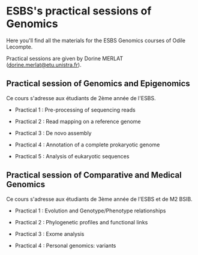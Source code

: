 # ESBS's practical sessions of Genomics 

Here you'll find all the materials for the ESBS Genomics courses of Odile Lecompte.

Practical sessions are given by Dorine MERLAT (dorine.merlat@etu.unistra.fr).

## Practical session of Genomics and Epigenomics

Ce cours s'adresse aux étudiants de 2ème année de l'ESBS.

- Practical 1 : Pre-processing of sequencing reads

- Practical 2 : Read mapping on a reference genome
  
- Practical 3 : De novo assembly

- Practical 4 : Annotation of a complete prokaryotic genome

- Practical 5 : Analysis of eukaryotic sequences

## Practical session of Comparative and Medical Genomics

Ce cours s'adresse aux étudiants de 3ème année de l'ESBS et de M2 BSIB. 

- Practical 1 : Evolution and Genotype/Phenotype relationships
  
- Practical 2 : Phylogenetic profiles and functional links

- Practical 3 : Exome analysis

- Practical 4 : Personal genomics: variants


